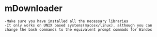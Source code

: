 # mDownloader

	-Make sure you have installed all the necessary libraries 
	-It only works on UNIX based systems(macosx/linux), although you can change the bash commands to the equivalent prompt commads for Windos
